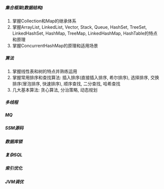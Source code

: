 ##### 集合框架(数据结构)

1. 掌握Collection和Map的继承体系
2. 掌握ArrayList, LinkedList, Vector, Stack, Queue, HashSet, TreeSet, LinkedHashSet, HashMap, TreeMap, LinkedHashMap, HashTable的特点和原理
3. 掌握ConcurrentHashMap的原理和适用场景



##### 算法

1. 掌握线性表和树的特点并熟练运用
2. 掌握常用排序和查找算法: 插入排序(直接插入排序, 希尔排序), 选择排序, 交换排序(冒泡排序, 快速排序), 顺序查找, 二分查找, 哈希查找
3. 几大基本算法: 贪心算法, 分治策略, 动态规划

##### 多线程

##### MQ

##### SSM源码

##### 数据库锁

##### 复杂SQL

##### 索引优化

##### JVM调优

